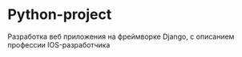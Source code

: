 # Python-project
Разработка веб приложения на фреймворке Django, с описанием профессии IOS-разработчика
